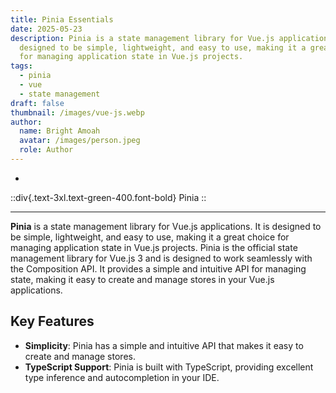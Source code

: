 ```yaml
---
title: Pinia Essentials
date: 2025-05-23
description: Pinia is a state management library for Vue.js applications. It is
  designed to be simple, lightweight, and easy to use, making it a great choice
  for managing application state in Vue.js projects.
tags:
  - pinia
  - vue
  - state management
draft: false
thumbnail: /images/vue-js.webp
author:
  name: Bright Amoah
  avatar: /images/person.jpeg
  role: Author
---
```


-

::div{.text-3xl.text-green-400.font-bold}
Pinia
::

---

**Pinia** is a state management library for Vue.js applications. It is designed to be simple, lightweight, and easy to use, making it a great choice for managing application state in Vue.js projects. Pinia is the official state management library for Vue.js 3 and is designed to work seamlessly with the Composition API. It provides a simple and intuitive API for managing state, making it easy to create and manage stores in your Vue.js applications.

## Key Features

- **Simplicity**: Pinia has a simple and intuitive API that makes it easy to
  create and manage stores.
- **TypeScript Support**: Pinia is built with TypeScript, providing excellent
  type inference and autocompletion in your IDE.

